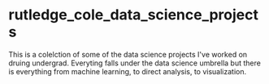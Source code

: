 # rutledge_cole_data_science_projects
This is a colelction of some of the data science projects I've worked on druing undergrad. Everyting falls under the data science umbrella but there is everything from machine learning, to direct analysis, to visualization.
